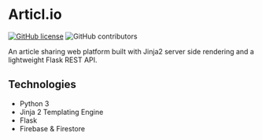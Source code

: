 # Articl.io
[![GitHub license](https://img.shields.io/github/license/codeSmart2307/articl.io)](https://github.com/codeSmart2307/articl.io/blob/master/LICENSE)
![GitHub contributors](https://img.shields.io/github/contributors/codeSmart2307/articl.io)

An article sharing web platform built with Jinja2 server side rendering and a lightweight Flask REST API.

## Technologies 
- Python 3
- Jinja 2 Templating Engine 
- Flask
- Firebase & Firestore
